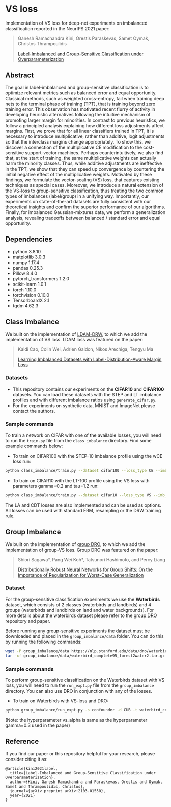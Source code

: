 # VS loss

Implementation of VS loss for deep-net experiments on imbalanced classification reported in the NeurIPS 2021 paper:

> Ganesh Ramachandra Kini, Orestis Paraskevas, Samet Oymak, Christos Thrampoulidis
>
> [Label-Imbalanced and Group-Sensitive Classification under Overparameterization](https://arxiv.org/abs/2103.01550)

## Abstract

The goal in label-imbalanced and group-sensitive classification is to optimize relevant metrics such as balanced
error and equal opportunity. Classical methods, such as weighted cross-entropy, fail when training deep nets to the
terminal phase of training (TPT), that is training beyond zero training error. This observation has motivated recent
flurry of activity in developing heuristic alternatives following the intuitive mechanism of promoting larger margin
for minorities. In contrast to previous heuristics, we follow a principled analysis explaining how different loss
adjustments affect margins. First, we prove that for all linear classifiers trained in TPT, it is necessary to
introduce multiplicative, rather than additive, logit adjustments so that the interclass margins change appropriately.
To show this, we discover a connection of the multiplicative CE modification to the cost-sensitive support-vector
machines. Perhaps counterintuitively, we also find that, at the start of training, the same multiplicative weights can
actually harm the minority classes. Thus, while additive adjustments are ineffective in the TPT, we show that they can
speed up convergence by countering the initial negative effect of the multiplicative weights. Motivated by these
findings, we formulate the vector-scaling (VS) loss, that captures existing techniques as special cases. Moreover,
we introduce a natural extension of the VS-loss to group-sensitive classification, thus treating the two common types
of imbalances (label/group) in a unifying way. Importantly, our experiments on state-of-the-art datasets are fully
consistent with our theoretical insights and confirm the superior performance of our algorithms. Finally, for
imbalanced Gaussian-mixtures data, we perform a generalization analysis, revealing tradeoffs between balanced
/ standard error and equal opportunity.

## Dependencies

- python 3.8.10
- matplotlib 3.0.3
- numpy 1.17.4
- pandas 0.25.3
- Pillow 8.4.0
- pytorch_transformers 1.2.0
- scikit-learn 1.0.1
- torch 1.10.0
- torchvision 0.10.0
- TensorboardX 2.1
- tqdm 4.62.3

## Class Imbalance 

We built on the implementation of [LDAM-DRW](https://github.com/kaidic/LDAM-DRW/), to which we add the implementation of
VS loss. LDAM loss was featured on the paper:

> Kaidi Cao, Colin Wei, Adrien Gaidon, Nikos Arechiga, Tengyu Ma
>
> [Learning Imbalanced Datasets with Label-Distribution-Aware Margin Loss](https://arxiv.org/abs/1906.07413)

### Datasets

* This repository contains our experiments on the **CIFAR10** and **CIFAR100** datasets. You can load these datasets
with the STEP and LT imbalance profiles and with different imbalance ratios using `generate_cifar.py`.
* For the experiments on synthetic data, MNIST and ImageNet please contact the authors.

### Sample commands

To train a network on CIFAR with one of the available losses, you will need to run the `train.py` file from the
`class_imbalance` directory. Find some example commands below:

* To train on CIFAR100 with the STEP-10 imbalance profile using the wCE loss run:

```bash
python class_imbalance/train.py --dataset cifar100 --loss_type CE --imb_type step --imb_factor 0.1 --train_rule Reweight
```

* To train on CIFAR10 with the LT-100 profile using the VS loss with parameters gamma=0.2 and tau=1.2 run:

```bash
python class_imbalance/train.py --dataset cifar10 --loss_type VS --imb_type exp --imb_factor 0.01 --gamma 0.2 --tau 1.2
```
The LA and CDT losses are also implemented and can be used as options. All losses can be used with standard ERM,
resampling or the DRW training rule.

## Group Imbalance

We built on the implementation of [group DRO](https://github.com/kohpangwei/group_DRO), to which we add the
implementation of group-VS loss. Group DRO was featured on the paper:

> Shiori Sagawa*, Pang Wei Koh*, Tatsunori Hashimoto, and Percy Liang
>
> [Distributionally Robust Neural Networks for Group Shifts: On the Importance of Regularization for Worst-Case Generalization](https://arxiv.org/abs/1911.08731)

### Dataset

For the group-sensitive classification experiments we use the **Waterbirds** dataset, which consists of 2 classes
(waterbirds and landbirds) and 4 groups (waterbirds and landbirds on land and water backgrounds). For more details about
the waterbirds dataset please refer to the [group DRO](https://github.com/kohpangwei/group_DRO) repository and paper.

Before running any group-sensitive experiments the dataset must be downloaded and placed
in the `group_imbalance/data` folder. You can do this by running the following commands:
```bash
wget -P group_imbalance/data https://nlp.stanford.edu/data/dro/waterbird_complete95_forest2water2.tar.gz
tar -xf group_imbalance/data/waterbird_complete95_forest2water2.tar.gz -C group_imbalance/data
```
### Sample commands 

To perform group-sensitive classification on the Waterbirds dataset with VS loss, you will need to run the `run_expt.py`
file from the `group_imbalance` directory. You can also use DRO in conjunction with any of the losses.

* To train on Waterbirds with VS-loss and DRO:

```bash
python group_imbalance/run_expt.py -s confounder -d CUB -t waterbird_complete95 -c forest2water2 --lr 0.001 --batch_size 64 --weight_decay 0.0001 --model resnet50 --n_epochs 300  --gamma 0.1 --generalization_adjustment 0 --loss vs --vs_alpha 0.3 --dont_set_seed 1 --robust
```

(Note: the hyperparameter vs_alpha is same as the hyperparameter gamma=0.3 used in the paper)

## Reference

If you find our paper or this repository helpful for your research, please consider citing it as:

```
@article{kini2021label,
  title={Label-Imbalanced and Group-Sensitive Classification under Overparameterization},
  author={Kini, Ganesh Ramachandra and Paraskevas, Orestis and Oymak, Samet and Thrampoulidis, Christos},
  journal={arXiv preprint arXiv:2103.01550},
  year={2021}
}
```


